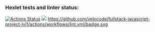 ### Hexlet tests and linter status:
[![Actions Status](https://github.com/velocode/fullstack-javascript-project-lvl1/workflows/hexlet-check/badge.svg)](https://github.com/velocode/fullstack-javascript-project-lvl1/actions)
<a href="https://codeclimate.com/github/codeclimate/codeclimate/maintainability"><img src="https://api.codeclimate.com/v1/badges/a99a88d28ad37a79dbf6/maintainability" /></a>
https://github.com/velocode/fullstack-javascript-project-lvl1/actions/workflows/lint.yml/badge.svg